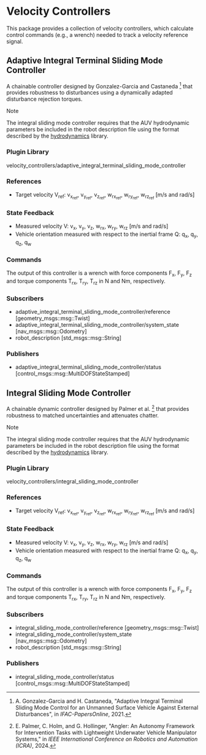 # Velocity Controllers

This package provides a collection of velocity controllers, which calculate
control commands (e.g., a wrench) needed to track a velocity reference
signal.

## Adaptive Integral Terminal Sliding Mode Controller

A chainable controller designed by Gonzalez-Garcia and Castaneda [^1] that
provides robustness to disturbances using a dynamically adapted disturbance
rejection torques.

> [!NOTE]
> The integral sliding mode controller requires that the AUV hydrodynamic
> parameters be included in the robot description file using the format
> described by the [hydrodynamics](https://github.com/Robotic-Decision-Making-Lab/hydrodynamics/blob/main/examples/description/bluerov2.model.urdf)
> library.

[^1]: A. Gonzalez-Garcia and H. Castaneda, "Adaptive Integral Terminal Sliding
Mode Control for an Unmanned Surface Vehicle Against External Disturbances", in
*IFAC-PapersOnline*, 2021.

### Plugin Library

velocity_controllers/adaptive_integral_terminal_sliding_mode_controller

### References

- Target velocity V<sub>ref</sub>: v<sub>x<sub>ref</sub></sub>,
  v<sub>y<sub>ref</sub></sub>, v<sub>z<sub>ref</sub></sub>,
  w<sub>rx<sub>ref</sub></sub>, w<sub>ry<sub>ref</sub></sub>,
  w<sub>rz<sub>ref</sub></sub> [m/s and rad/s]

### State Feedback

- Measured velocity V: v<sub>x</sub>, v<sub>y</sub>, v<sub>z</sub>,
  w<sub>rx</sub>, w<sub>ry</sub>, w<sub>rz</sub> [m/s and rad/s]
- Vehicle orientation measured with respect to the inertial frame Q:
  q<sub>x</sub>, q<sub>y</sub>, q<sub>z</sub>, q<sub>w</sub>

### Commands

The output of this controller is a wrench with force components F<sub>x</sub>,
F<sub>y</sub>, F<sub>z</sub> and torque components T<sub>rx</sub>,
T<sub>ry</sub>, T<sub>rz</sub> in N and Nm, respectively.

### Subscribers

- adaptive_integral_terminal_sliding_mode_controller/reference [geometry_msgs::msg::Twist]
- adaptive_integral_terminal_sliding_mode_controller/system_state [nav_msgs::msg::Odometry]
- robot_description [std_msgs::msg::String]

### Publishers

- adaptive_integral_terminal_sliding_mode_controller/status [control_msgs::msg::MultiDOFStateStamped]

## Integral Sliding Mode Controller

A chainable dynamic controller designed by Palmer et al. [^2] that provides
robustness to matched uncertainties and attenuates chatter.

> [!NOTE]
> The integral sliding mode controller requires that the AUV hydrodynamic
> parameters be included in the robot description file using the format
> described by the [hydrodynamics](https://github.com/Robotic-Decision-Making-Lab/hydrodynamics/blob/main/examples/description/bluerov2.model.urdf)
> library.

[^2]: E. Palmer, C. Holm, and G. Hollinger, "Angler: An Autonomy Framework for
Intervention Tasks with Lightweight Underwater Vehicle Manipulator Systems," in
*IEEE International Conference on Robotics and Automation (ICRA)*, 2024.

### Plugin Library

velocity_controllers/integral_sliding_mode_controller

### References

- Target velocity V<sub>ref</sub>: v<sub>x<sub>ref</sub></sub>,
  v<sub>y<sub>ref</sub></sub>, v<sub>z<sub>ref</sub></sub>,
  w<sub>rx<sub>ref</sub></sub>, w<sub>ry<sub>ref</sub></sub>,
  w<sub>rz<sub>ref</sub></sub> [m/s and rad/s]

### State Feedback

- Measured velocity V: v<sub>x</sub>, v<sub>y</sub>, v<sub>z</sub>,
  w<sub>rx</sub>, w<sub>ry</sub>, w<sub>rz</sub> [m/s and rad/s]
- Vehicle orientation measured with respect to the inertial frame Q:
  q<sub>x</sub>, q<sub>y</sub>, q<sub>z</sub>, q<sub>w</sub>

### Commands

The output of this controller is a wrench with force components F<sub>x</sub>,
F<sub>y</sub>, F<sub>z</sub> and torque components T<sub>rx</sub>,
T<sub>ry</sub>, T<sub>rz</sub> in N and Nm, respectively.

### Subscribers

- integral_sliding_mode_controller/reference [geometry_msgs::msg::Twist]
- integral_sliding_mode_controller/system_state [nav_msgs::msg::Odometry]
- robot_description [std_msgs::msg::String]

### Publishers

- integral_sliding_mode_controller/status [control_msgs::msg::MultiDOFStateStamped]
